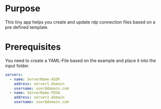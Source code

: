 # Purpose
This tiny app helps you create and update rdp connection files based on a pre defined template.

# Prerequisites
You need to create a YAML-File based on the example and place it into the input folder.

```yaml
servers:
  - name: ServerName-ASDF
    address: server1.domain
    username: user@domain.com
  - name: ServerName-FDSA
    address: server2.domain
    username: user@domain.com
```
